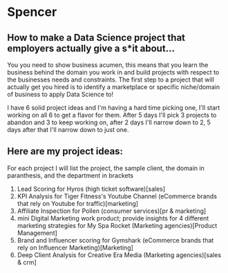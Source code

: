 # Spencer

## How to make a Data Science project that employers actually give a s*it about...

You you need to show business acumen, this means that you learn the business behind the domain you work in and build projects with respect to the businesses needs and constraints. The first step to a project that will actually get you hired is to identify a marketplace or specific niche/domain of business to apply Data Science to!

I have 6 solid project ideas and I'm having a hard time picking one, I'll start working on all 6 to get a flavor for them. After 5 days I'll pick 3 projects to abandon and 3 to keep working on, after 2 days I'll narrow down to 2, 5 days after that I'll narrow down to just one.

## Here are my project ideas:

For each project I will list the project, the sample client, the domain in paranthesis, and the department in brackets

1. Lead Scoring for Hyros (high ticket software)[sales]
2. KPI Analysis for Tiger Fitness's Youtube Channel (eCommerce brands that rely on Youtube for traffic)[marketing]
3. Affiliate Inspection for Pollen (consumer services)[pr & marketing]
4. mini Digital Marketing work product; provide insights for 4 different marketing strategies for My Spa Rocket (Marketing agencies)[Product Management]
5. Brand and Influencer scoring for Gymshark (eCommerce brands that rely on Influencer Marketing)[Marketing]
6. Deep Client Analysis for Creative Era Media (Marketing agencies)[sales & crm]
